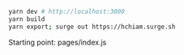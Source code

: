 ```bash
yarn dev # http://localhost:3000
yarn build
yarn export; surge out https://hchiam.surge.sh
```

Starting point: pages/index.js
